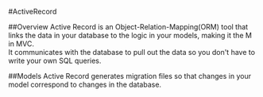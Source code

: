 #ActiveRecord

##Overview
Active Record is an Object-Relation-Mapping(ORM) tool that links the data in your database to the logic in your models, making it the M in MVC.  
It communicates with the database to pull out the data so you don't have to write your own SQL queries. 

##Models
Active Record generates migration files so that changes in your model correspond to changes in the database.

